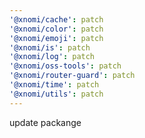 ```yaml
---
'@xnomi/cache': patch
'@xnomi/color': patch
'@xnomi/emoji': patch
'@xnomi/is': patch
'@xnomi/log': patch
'@xnomi/oss-tools': patch
'@xnomi/router-guard': patch
'@xnomi/time': patch
'@xnomi/utils': patch
---
```


update packange
